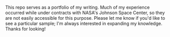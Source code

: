 This repo serves as a portfolio of my writing. Much of my experience occurred while under contracts with NASA's Johnson Space Center, so they are not easily accessible for this purpose. Please let me know if you'd like to see a particular sample; I'm always interested in expanding my knowledge. Thanks for looking!
